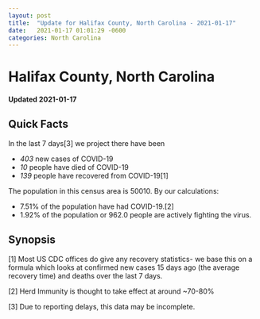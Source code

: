 ```yaml
---
layout: post
title:  "Update for Halifax County, North Carolina - 2021-01-17"
date:   2021-01-17 01:01:29 -0600
categories: North Carolina
---
```


# Halifax County, North Carolina
#### Updated 2021-01-17

## Quick Facts

In the last 7 days[3] we project there have been
- *403* new cases of COVID-19
- *10* people have died of COVID-19
- *139* people have recovered from COVID-19[1]

The population in this census area is 50010. By our calculations:
- 7.51% of the population have had COVID-19.[2]
- 1.92% of the population or 962.0 people are actively fighting the virus.

## Synopsis




[1] Most US CDC offices do give any recovery statistics- we base this on a formula which looks at confirmed new cases
15 days ago (the average recovery time) and deaths over the last 7 days.

[2] Herd Immunity is thought to take effect at around ~70-80%

[3] Due to reporting delays, this data may be incomplete.
 
    